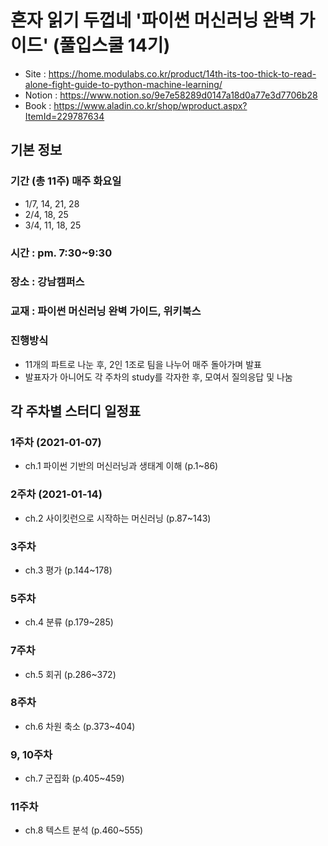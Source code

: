 # 혼자 읽기 두껍네 '파이썬 머신러닝 완벽 가이드' (풀입스쿨 14기)

  - Site : https://home.modulabs.co.kr/product/14th-its-too-thick-to-read-alone-fight-guide-to-python-machine-learning/
  - Notion : https://www.notion.so/9e7e58289d0147a18d0a77e3d7706b28
  - Book : https://www.aladin.co.kr/shop/wproduct.aspx?ItemId=229787634

## 기본 정보

### 기간 (총 11주) 매주 화요일
  - 1/7, 14, 21, 28
  - 2/4, 18, 25
  - 3/4, 11, 18, 25

### 시간 : pm. 7:30~9:30

### 장소 : 강남캠퍼스 

### 교재 : 파이썬 머신러닝 완벽 가이드, 위키북스

### 진행방식
  - 11개의 파트로 나눈 후, 2인 1조로 팀을 나누어 매주 돌아가며 발표
  - 발표자가 아니어도 각 주차의 study를 각자한 후, 모여서 질의응답 및 나눔


## 각 주차별 스터디 일정표

### 1주차 (2021-01-07)
  - ch.1  파이썬 기반의 머신러닝과 생태계 이해 (p.1~86)

### 2주차 (2021-01-14)
  - ch.2 사이킷런으로 시작하는 머신러닝 (p.87~143)

### 3주차
  - ch.3 평가 (p.144~178)

### 5주차
  - ch.4 분류 (p.179~285)

### 7주차
  - ch.5 회귀 (p.286~372)

### 8주차
  - ch.6 차원 축소 (p.373~404)

### 9, 10주차
  - ch.7 군집화 (p.405~459)

### 11주차
  - ch.8 텍스트 분석 (p.460~555)
